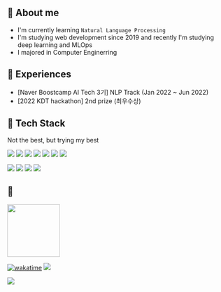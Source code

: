 ## 👏 About me

- I'm currently learning `Natural Language Processing`
- I'm studying web development since 2019 and recently I'm studying deep learning and MLOps
- I majored in Computer Enginerring

## 🌱 Experiences

- [Naver Boostcamp AI Tech 3기] NLP Track (Jan 2022 ~ Jun 2022)
- [2022 KDT hackathon] 2nd prize (최우수상)

## 🔭 Tech Stack

Not the best, but trying my best 


<img src="https://img.shields.io/badge/Javascript-F7DF1E?style=flat-square&logo=JavaScript&logoColor=white"/></a>
<img src="https://img.shields.io/badge/Typescript-3178C6?style=flat-square&logo=TypeScript&logoColor=white"/></a>
<img src="https://img.shields.io/badge/React-61DAFB?style=flat-square&logo=React&logoColor=white"/></a>
<img src="https://img.shields.io/badge/NestJS-E0234E?style=flat-square&logo=NestJS&logoColor=white"/></a>
<img src="https://img.shields.io/badge/Apollo-311C87?style=flat-square&logo=Apollo GraphQL&logoColor=white"/></a>
<img src="https://img.shields.io/badge/GraphQL-E10098?style=flat-square&logo=GraphQL&logoColor=white"/></a>
<img src="https://img.shields.io/badge/Jest-C21325?style=flat-square&logo=Jest&logoColor=white"/></a>

<img src="https://img.shields.io/badge/Python-3776AB?style=flat-square&logo=Python&logoColor=white"/></a>
<img src="https://img.shields.io/badge/PyTorch-EE4C2C?style=flat-square&logo=PyTorch&logoColor=white"/></a>
<img src="https://img.shields.io/badge/Streamlit-FF4B4B?style=flat-square&logo=Streamlit&logoColor=white"/></a>
<img src="https://img.shields.io/badge/FastAPI-009688?style=flat-square&logo=FastAPI&logoColor=white"/></a>

## 🤔

<img src="https://user-images.githubusercontent.com/56011433/192934557-45ba109f-074d-4159-a431-841696b3c4b6.gif" width="120"/>

[![wakatime](https://wakatime.com/badge/user/f93286d1-7132-4090-a6d4-1139df2b40d7.svg)](https://wakatime.com/@f93286d1-7132-4090-a6d4-1139df2b40d7)
![](https://img.shields.io/badge/SINCE-AUG%2030%202022-brightgreen)

![](https://github-readme-stats.vercel.app/api?username=Sunjii&show_icons=true&bg_color=30,0ff1ce,904e95&title_color=fffed2&text_color=5142c1&count_private=true)


<!--
**Sunjii/Sunjii** is a ✨ _special_ ✨ repository because its `README.md` (this file) appears on your GitHub profile.

Here are some ideas to get you started:

- 🔭 I’m currently working on ...
- 🌱 I’m currently learning ...
- 👯 I’m looking to collaborate on ...
- 🤔 I’m looking for help with ...
- 💬 Ask me about ...
- 📫 How to reach me: ...
- 😄 Pronouns: ...
- ⚡ Fun fact: ...
-->
